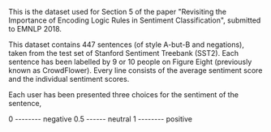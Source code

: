 This is the dataset used for Section 5 of the paper "Revisiting the Importance of Encoding Logic Rules in Sentiment Classification", submitted to EMNLP 2018.

This dataset contains 447 sentences (of style A-but-B and negations), taken from the test set of Stanford Sentiment Treebank (SST2). Each sentence has been labelled by 9 or 10 people on Figure Eight (previously known as CrowdFlower). Every line consists of the average sentiment score and the individual sentiment scores.

Each user has been presented three choices for the sentiment of the sentence,

0 -------- negative
0.5 ------ neutral
1 -------- positive
